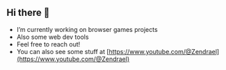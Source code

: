 ## Hi there 👋

- I’m currently working on browser games projects
- Also some web dev tools
- Feel free to reach out!
- You can also see some stuff at [https://www.youtube.com/@Zendrael](https://www.youtube.com/@Zendrael)
  
<!--
**zendrael/zendrael** is a ✨ _special_ ✨ repository because its `README.md` (this file) appears on your GitHub profile.

Here are some ideas to get you started:

- 🔭 I’m currently working on ...
- 🌱 I’m currently learning ...
- 👯 I’m looking to collaborate on ...
- 🤔 I’m looking for help with ...
- 💬 Ask me about ...
- 📫 How to reach me: ...
- 😄 Pronouns: ...
- ⚡ Fun fact: ...
-->

